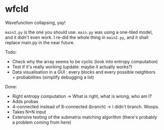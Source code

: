 # wfcld
Wavefunction collapsing, yay!

`main2.py` is the one you should use. `main.py` was using a one-tiled model, and it didn't even work. I re-did the whole thing in `main2.py`, and it shall replace main.py in the near future.

Todo:
* Check why the array seems to be cyclic (look into entropy computation)
* Test if it's really working (update: maybe it actually works?)
* Data visualisation in a GUI : every blocks and every possible neighbors + probabilities (simplify debugging a lot)

Done:
* Right entropy computation -> What is right, what is wrong, who am I?
* Adds probas
* 4-connected instead of 8-connected (branch) -> I didn't branch. Woops.
* Takes N\*N input
* Extensive testing of the submatrix matching algorithm (there's probably a problem coming from here)
